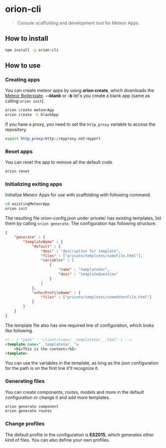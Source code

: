 orion-cli
======

> Console scaffolding and development tool for Meteor Apps.


## How to install

```bash
npm install -g orion-cli
```

## How to use

### Creating apps

You can create meteor apps by using __orion create__, which downloads the [Meteor Boilerplate](https://github.com/matteodem/meteor-boilerplate).
__--blank__ or __-b__ let's you create a blank app (same as calling ```orion init```).

```bash
orion create meteorApp
orion create -b blankApp
```

If you have a proxy, you need to set the ``http_proxy`` variable to access the repository.

```bash
export http_proxy=http://myproxy.net:myport
```

### Reset apps

You can reset the app to remove all the default code.

```bash
orion reset
```

### Initializing exiting apps

Initialize Meteor Apps for use with scaffolding with following command.

```bash
cd existingMeteorApp
orion init
```

The resulting file orion-config.json under private/ has existing templates, list them by calling ```orion generate```. The configuration has following
structure.

```json
{
    "generate" : {
        "templateName" : {
            "default" : {
                "desc" : "description for template",
                "files" : ["private/templates/someFile.html"],
                "variables" : [
                    {
                        "name" : "templateVar",
                        "desc" : "templateQuestion"
                    }
                ]
            },
            "otherProfileName" : {
                "files" : ["private/templates/someOtherFile.html"]
            }
        }
    }
}
```

The template file also has one required line of configuration, which looks like following.

```html
<!-- { "path" : "client/views/__templateVar__.html" } -->
<template name="__templateVar__">
    <h1>This is the content</h1>
<template>
```

You can use the variables in the template, as long as the json configuration for the path is on the first line it'll recognize it.

### Generating files

You can create components, routes, models and more in the default configuration or change it and add more templates.

```bash
orion generate component
orion generate routes
```

### Change profiles

The default profile in the configuration is __ES2015__, which generates other kind of files. You can also define your own profiles.

